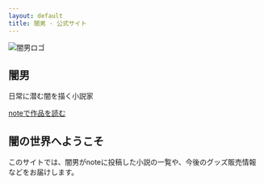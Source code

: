 ```yaml
---
layout: default
title: 闇男 - 公式サイト
---
```


<section class="hero">
  <!-- ロゴを追加 -->
  <img src="{{ '/assets/images/logo.png' | relative_url }}" 
       alt="闇男ロゴ" 
       class="hero-logo">

  <!-- タイトル -->
  <h1>闇男</h1>
  <p>日常に潜む闇を描く小説家</p>
  <a href="https://note.com/yamiotoko" target="_blank" class="note-link">
    noteで作品を読む
  </a>
</section>

<section class="about-section">
  <div class="container">
    <h2>闇の世界へようこそ</h2>
    <p>このサイトでは、闇男がnoteに投稿した小説の一覧や、今後のグッズ販売情報などをお届けします。</p>
  </div>
</section>
